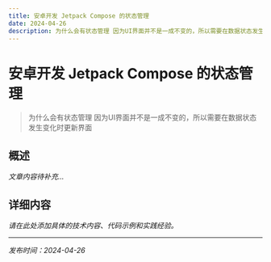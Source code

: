 ```yaml
---
title: 安卓开发 Jetpack Compose 的状态管理
date: 2024-04-26
description: 为什么会有状态管理 因为UI界面并不是一成不变的，所以需要在数据状态发生变化时更新界面
---
```


# 安卓开发 Jetpack Compose 的状态管理

> 为什么会有状态管理 因为UI界面并不是一成不变的，所以需要在数据状态发生变化时更新界面

## 概述

*文章内容待补充...*

## 详细内容

*请在此处添加具体的技术内容、代码示例和实践经验。*

---

*发布时间：2024-04-26*
